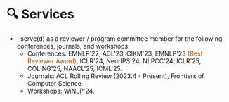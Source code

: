 # 🔍 Services
- I serve(d) as a reviewer / program committee member for the following conferences, journals, and workshops:
  - Conferences: EMNLP'22, ACL'23, CIKM'23, EMNLP'23 <span style="color:#ac530f">(Best Reviewer Award)</span>, ICLR'24, NeurIPS'24, NLPCC'24, ICLR'25, COLING'25, NAACL'25, ICML'25.
  - Journals: ACL Rolling Review (2023.4 - Present), Frontiers of Computer Science
  - Workshops: [WiNLP'24](https://www.winlp.org/).